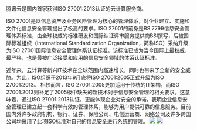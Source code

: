 腾讯云是国内首家获得ISO 27001:2013认证的云计算服务商。

ISO 27001是以信息资产及业务风险管理为核心的管理体系，对企业建立、实施和文件化信息安全管理提出了极高的要求。ISO 27001的前身是BS 7799信息安全管理体系标准，由全球权威的标准研发和国际认证评审服务提供商BSI撰写，后被国际标准组织（International Standardization Organization，简称ISO）采纳升级为ISO 27001国际信息安全管理体系认证标准。该标准已成为当今国际上最权威、最严格，也是最被广泛接受和应用的信息安全领域的体系认证标准。

近年来，云计算等新兴IT技术在全球范围内高速增长，同时也带来了全新的安全威胁。为此，ISO组织于2013年9月底将ISO 27001:2005正式升级为ISO 27001:2013。 相较而言，ISO 27001:2005更加适用于传统的IT架构，而ISO 27001:2013则补足了2005版中缺失的新技术对于信息安全管理的相关要求。这意味着，通过ISO 27001:2013认证，更能体现企业对安全的承诺，表明企业信息安全管理已建立起一套科学有效的管理体系，能够为用户提供可靠的信息服务。目前国内外许多政府机构、银行、证券、保险公司、电信运营商、网络公司及许多跨国公司均采用了此项ISO标准对自己的信息安全进行系统的管理。
![](https://mc.qcloudimg.com/static/img/e6367c7d261bcd80d2f1e0ed345ab7e3/1.png)
![](https://mc.qcloudimg.com/static/img/0710b6d4eae2f93207906102bcc69dd1/image.png)